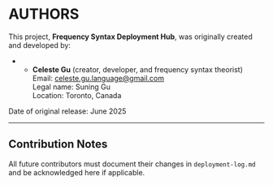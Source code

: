 # AUTHORS

This project, **Frequency Syntax Deployment Hub**, was originally created and developed by:

- - **Celeste Gu** (creator, developer, and frequency syntax theorist)  
  Email: celeste.gu.language@gmail.com  
  Legal name: Suning Gu  
  Location: Toronto, Canada


Date of original release: June 2025

---

## Contribution Notes

All future contributors must document their changes in `deployment-log.md` and be acknowledged here if applicable.
